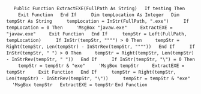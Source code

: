 &nbsp;&nbsp;&nbsp;&nbsp;
`Public Function ExtractEXE(FullPath As String)`
&nbsp;&nbsp;&nbsp;&nbsp;`If testing Then`
&nbsp;&nbsp;&nbsp;&nbsp;&nbsp;&nbsp;&nbsp;&nbsp;`Exit Function`
&nbsp;&nbsp;&nbsp;&nbsp;`End If`
&nbsp;&nbsp;&nbsp;&nbsp;
&nbsp;&nbsp;&nbsp;&nbsp;`Dim tempLocation As Integer`
&nbsp;&nbsp;&nbsp;&nbsp;`Dim tempStr As String`
&nbsp;&nbsp;&nbsp;&nbsp;
&nbsp;&nbsp;&nbsp;&nbsp;`tempLocation = InStr(FullPath, ".exe")`
&nbsp;&nbsp;&nbsp;&nbsp;
&nbsp;&nbsp;&nbsp;&nbsp;`If tempLocation = 0 Then`
&nbsp;&nbsp;&nbsp;&nbsp;&nbsp;&nbsp;&nbsp;&nbsp;`'MsgBox "javaw.exe"`
&nbsp;&nbsp;&nbsp;&nbsp;&nbsp;&nbsp;&nbsp;&nbsp;`ExtractEXE = "javaw.exe"`
&nbsp;&nbsp;&nbsp;&nbsp;&nbsp;&nbsp;&nbsp;&nbsp;`Exit Function`
&nbsp;&nbsp;&nbsp;&nbsp;`End If`
&nbsp;&nbsp;&nbsp;&nbsp;
&nbsp;&nbsp;&nbsp;&nbsp;`tempStr = Left(FullPath, tempLocation)`
&nbsp;&nbsp;&nbsp;&nbsp;
&nbsp;&nbsp;&nbsp;&nbsp;`If InStr(tempStr, """") > 0 Then`
&nbsp;&nbsp;&nbsp;&nbsp;&nbsp;&nbsp;&nbsp;&nbsp;`tempStr = Right(tempStr, Len(tempStr) - InStrRev(tempStr, """"))`
&nbsp;&nbsp;&nbsp;&nbsp;`End If`
&nbsp;&nbsp;&nbsp;&nbsp;
&nbsp;&nbsp;&nbsp;&nbsp;`If InStr(tempStr, " ") > 0 Then`
&nbsp;&nbsp;&nbsp;&nbsp;&nbsp;&nbsp;&nbsp;&nbsp;`tempStr = Right(tempStr, Len(tempStr) - InStrRev(tempStr, " "))`
&nbsp;&nbsp;&nbsp;&nbsp;`End If`
&nbsp;&nbsp;&nbsp;&nbsp;
&nbsp;&nbsp;&nbsp;&nbsp;`If InStr(tempStr, "\") = 0 Then`
&nbsp;&nbsp;&nbsp;&nbsp;&nbsp;&nbsp;&nbsp;&nbsp;`tempStr = tempStr & "exe"`
&nbsp;&nbsp;&nbsp;&nbsp;&nbsp;&nbsp;&nbsp;&nbsp;`'MsgBox tempStr`
&nbsp;&nbsp;&nbsp;&nbsp;&nbsp;&nbsp;&nbsp;&nbsp;`ExtractEXE = tempStr`
&nbsp;&nbsp;&nbsp;&nbsp;&nbsp;&nbsp;&nbsp;&nbsp;`Exit Function`
&nbsp;&nbsp;&nbsp;&nbsp;`End If`
&nbsp;&nbsp;&nbsp;&nbsp;
&nbsp;&nbsp;&nbsp;&nbsp;`tempStr = Right(tempStr, Len(tempStr) - InStrRev(tempStr, "\"))`
&nbsp;&nbsp;&nbsp;&nbsp;
&nbsp;&nbsp;&nbsp;&nbsp;`tempStr = tempStr & "exe"`
&nbsp;&nbsp;&nbsp;&nbsp;`'MsgBox tempStr`
&nbsp;&nbsp;&nbsp;&nbsp;`ExtractEXE = tempStr`
`End Function`

